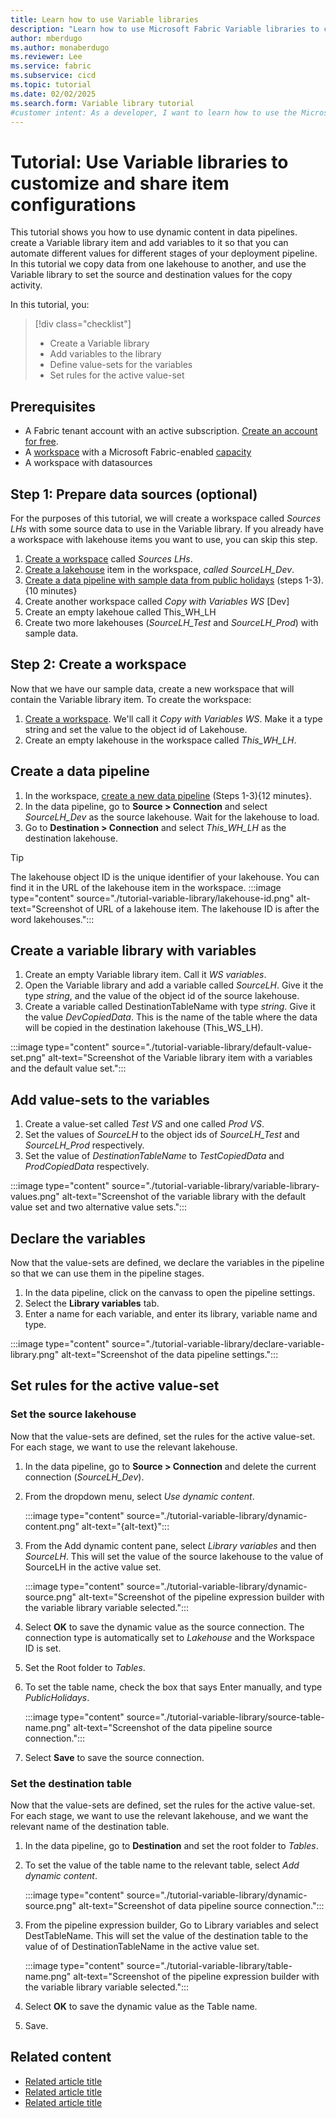 ```yaml
---
title: Learn how to use Variable libraries
description: "Learn how to use Microsoft Fabric Variable libraries to customize and share item configurations in a workspace."
author: mberdugo
ms.author: monaberdugo
ms.reviewer: Lee
ms.service: fabric
ms.subservice: cicd
ms.topic: tutorial
ms.date: 02/02/2025
ms.search.form: Variable library tutorial
#customer intent: As a developer, I want to learn how to use the Microsoft Fabric Variable library tool to customize and share item configurations in a workspace so that I can manage my content lifecycle..
---
```


# Tutorial: Use Variable libraries to customize and share item configurations

This tutorial shows you how to use dynamic content in data pipelines. create a Variable library item and add variables to it so that you can automate different values for different stages of your deployment pipeline. In this tutorial we copy data from one lakehouse to another, and use the Variable library to set the source and destination values for the copy activity.

In this tutorial, you:

> [!div class="checklist"]
>
> * Create a Variable library
> * Add variables to the library
> * Define value-sets for the variables
> * Set rules for the active value-set

## Prerequisites

* A Fabric tenant account with an active subscription. [Create an account for free](../../get-started/fabric-trial.md).
* A [workspace](../../get-started/create-workspaces.md) with a Microsoft Fabric-enabled [capacity](../../enterprise/licenses.md#capacity)
* A workspace with datasources 

## Step 1: Prepare data sources (optional)

For the purposes of this tutorial, we will create a workspace called *Sources LHs* with some source data to use in the Variable library. If you already have a workspace with lakehouse items you want to use, you can skip this step.

1. [Create a workspace](../../fundamentals/create-workspaces.md) called *Sources LHs*.
1. [Create a lakehouse](../../onelake/create-lakehouse-onelake.md) item in the workspace, *called SourceLH_Dev*.
1. [Create a data pipeline with sample data from public holidays](../../data-factory/create-first-pipeline-with-sample-data.md) (steps 1-3). {10 minutes}
1. Create another workspace called *Copy with Variables WS* [Dev]
1. Create an empty lakehoue called This_WH_LH
1. Create two more lakehouses (*SourceLH_Test* and *SourceLH_Prod*) with sample data.

## Step 2: Create a workspace

Now that we have our sample data, create a new workspace that will contain the Variable library item. To create the workspace:

1. [Create a workspace](../../fundamentals/create-workspaces.md). We'll call it *Copy with Variables WS*. Make it a type string and set the value to the object id of Lakehouse.
1. Create an empty lakehouse in the workspace called *This_WH_LH*.

## Create a data pipeline

1. In the workspace, [create a new data pipeline](../../data-factory/create-first-pipeline-with-sample-data.md) (Steps 1-3){12 minutes}.
1. In the data pipeline, go to **Source > Connection** and select *SourceLH_Dev* as the source lakehouse. Wait for the lakehouse to load.
1. Go to **Destination > Connection** and select *This_WH_LH* as the destination lakehouse.

  > [!TIP]
  > The lakehouse object ID is the unique identifier of your lakehouse. You can find it in the URL of the lakehouse item in the workspace.
  > :::image type="content" source="./tutorial-variable-library/lakehouse-id.png" alt-text="Screenshot of URL of a lakehouse item. The lakehouse ID is after the word lakehouses.":::

## Create a variable library with variables

1. Create an empty Variable library item. Call it *WS variables*.
1. Open the Variable library and add a variable called *SourceLH*. Give it the type *string*, and the value of the object id of the source lakehouse.
1. Create a variable called DestinationTableName with type *string*. Give it the value *DevCopiedData*. This is the name of the table where the data will be copied in the destination lakehouse (This_WS_LH).

:::image type="content" source="./tutorial-variable-library/default-value-set.png" alt-text="Screenshot of the Variable library item with a variables and the default value set.":::

## Add value-sets to the variables

1. Create a value-set called *Test VS* and one called *Prod VS*.
1. Set the values of *SourceLH* to the object ids of *SourceLH_Test* and *SourceLH_Prod* respectively.
1. Set the value of *DestinationTableName* to *TestCopiedData* and *ProdCopiedData* respectively.

:::image type="content" source="./tutorial-variable-library/variable-library-values.png" alt-text="Screenshot of the variable library with the default value set and two alternative value sets.":::

## Declare the variables

Now that the value-sets are defined, we declare the variables in the pipeline so that we can use them in the pipeline stages.

1. In the data pipeline, click on the canvass to open the pipeline settings.
1. Select the **Library variables** tab.
1. Enter a name for each variable, and enter its library, variable name and type.

:::image type="content" source="./tutorial-variable-library/declare-variable-library.png" alt-text="Screenshot of the data pipeline settings.":::

## Set rules for the active value-set

### Set the source lakehouse

Now that the value-sets are defined, set the rules for the active value-set. For each stage, we want to use the relevant lakehouse.

1. In the data pipeline, go to **Source > Connection** and delete the current connection (*SourceLH_Dev*).
1. From the dropdown menu, select *Use dynamic content*.

   :::image type="content" source="./tutorial-variable-library/dynamic-content.png" alt-text="{alt-text}":::

1. From the Add dynamic content pane, select *Library variables* and then *SourceLH*. This will set the value of the source lakehouse to the value of SourceLH in the active value set.

   :::image type="content" source="./tutorial-variable-library/dynamic-source.png" alt-text="Screenshot of the pipeline expression builder with the variable library variable selected.":::

1. Select **OK** to save the dynamic value as the source connection. The connection type is automatically set to *Lakehouse* and the Workspace ID is set.
1. Set the Root folder to *Tables*.
1. To set the table name, check the box that says Enter manually, and type *PublicHolidays*.

   :::image type="content" source="./tutorial-variable-library/source-table-name.png" alt-text="Screenshot of the data pipeline source connection."::: 

1. Select **Save** to save the source connection.

### Set the destination table

Now that the value-sets are defined, set the rules for the active value-set. For each stage, we want to use the relevant lakehouse, and we want the relevant name of the destination table.

1. In the data pipeline, go to **Destination** and set the root folder to *Tables*.
1. To set the value of the table name to the relevant table, select *Add dynamic content*.

   :::image type="content" source="./tutorial-variable-library/dynamic-source.png" alt-text="Screenshot of data pipeline source connection.":::

1. From the pipeline expression builder, Go to Library variables and select DestTableName. This will set the value of the destination table to the value of of DestinationTableName in the active value set.

   :::image type="content" source="./tutorial-variable-library/table-name.png" alt-text="Screenshot of the pipeline expression builder with the variable library variable selected.":::

1. Select **OK** to save the dynamic value as the Table name.
1. Save.

## Related content

* [Related article title](link.md)
* [Related article title](link.md)
* [Related article title](link.md)
